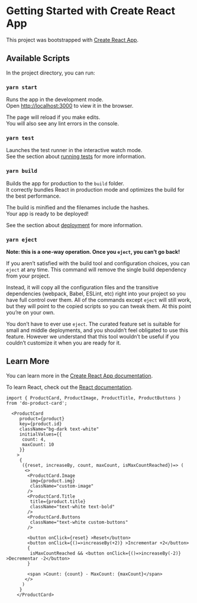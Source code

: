 # Getting Started with Create React App

This project was bootstrapped with [Create React App](https://github.com/facebook/create-react-app).

## Available Scripts

In the project directory, you can run:

### `yarn start`

Runs the app in the development mode.\
Open [http://localhost:3000](http://localhost:3000) to view it in the browser.

The page will reload if you make edits.\
You will also see any lint errors in the console.

### `yarn test`

Launches the test runner in the interactive watch mode.\
See the section about [running tests](https://facebook.github.io/create-react-app/docs/running-tests) for more information.

### `yarn build`

Builds the app for production to the `build` folder.\
It correctly bundles React in production mode and optimizes the build for the best performance.

The build is minified and the filenames include the hashes.\
Your app is ready to be deployed!

See the section about [deployment](https://facebook.github.io/create-react-app/docs/deployment) for more information.

### `yarn eject`

**Note: this is a one-way operation. Once you `eject`, you can’t go back!**

If you aren’t satisfied with the build tool and configuration choices, you can `eject` at any time. This command will remove the single build dependency from your project.

Instead, it will copy all the configuration files and the transitive dependencies (webpack, Babel, ESLint, etc) right into your project so you have full control over them. All of the commands except `eject` will still work, but they will point to the copied scripts so you can tweak them. At this point you’re on your own.

You don’t have to ever use `eject`. The curated feature set is suitable for small and middle deployments, and you shouldn’t feel obligated to use this feature. However we understand that this tool wouldn’t be useful if you couldn’t customize it when you are ready for it.

## Learn More

You can learn more in the [Create React App documentation](https://facebook.github.io/create-react-app/docs/getting-started).

To learn React, check out the [React documentation](https://reactjs.org/).

```
import { ProductCard, ProductImage, ProductTitle, ProductButtons } from 'do-product-card';
```

```
  <ProductCard 
     product={product}
     key={product.id} 
     className="bg-dark text-white"
     initialValues={{
      count: 4,
      maxCount: 10
     }}
    >
     {
      ({reset, increaseBy, count, maxCount, isMaxCountReached})=> (
       <>
        <ProductCard.Image 
         img={product.img} 
         className="custom-image" 
        />
        <ProductCard.Title 
         title={product.title} 
         className="text-white text-bold"
        />
        <ProductCard.Buttons 
         className="text-white custom-buttons"
        />

        <button onClick={reset} >Reset</button>
        <button onClick={()=>increaseBy(+2)} >Incrementar +2</button>
        {
         isMaxCountReached && <button onClick={()=>increaseBy(-2)} >Decrementar -2</button>
        }
        
        <span >Count: {count} - MaxCount: {maxCount}</span>
       </>
      )
     }
    </ProductCard>
```

